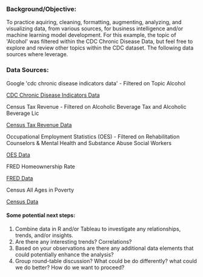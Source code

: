 ### Background/Objective:
To practice aquiring, cleaning, formatting, augmenting, analyzing, and visualizing data, from various sources, for business intelligence and/or machine learning model development.  For this example, the topic of 'Alcohol' was filtered within the CDC Chronic Disease Data, but feel free to explore and review other topics within the CDC dataset. The following data sources where leverage.  


### Data Sources:
Google 'cdc chronic disease indicators data' - Filtered on Topic Alcohol

[CDC Chronic Disease Indicators Data](https://data.cdc.gov/Chronic-Disease-Indicators/U-S-Chronic-Disease-Indicators-CDI-/g4ie-h725)

Census Tax Revenue - Filtered on Alcoholic Beverage Tax and Alcoholic Beverage Lic

[Census Tax Revenue Data](https://www.census.gov/programs-surveys/stc/data/datasets.All.html)

Occupational Employment Statistics (OES) - Filtered on Rehabilitation Counselors & Mental Health and Substance Abuse Social Workers

[OES Data](https://www.bls.gov/oes/#data)

FRED Homeownership Rate

[FRED Data](https://fred.stlouisfed.org/)

Census All Ages in Poverty

[Census Data](https://www.census.gov/data-tools/demo/saipe/saipe.html)

#### Some potential next steps:
1. Combine data in R and/or Tableau to investigate any relationships, trends, and/or insights.
1. Are there any interesting trends? Correlations?
1. Based on your observations are there any additional data elements that could potentially enhance the analysis?
1. Group round-table discussion? What could be do differently? what could we do better? How do we want to proceed?
